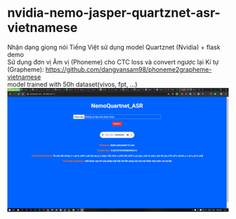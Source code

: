 # nvidia-nemo-jasper-quartznet-asr-vietnamese
Nhận dạng giọng nói Tiếng Việt sử dụng model Quartznet (Nvidia) + flask demo  
Sử dụng đơn vị Âm vị (Phoneme) cho CTC loss và convert ngược lại Kí tự (Grapheme): https://github.com/dangvansam98/phoneme2grapheme-vietnamese  
model trained with 50h dataset(vivos, fpt, ...)  
![alt-text](nemo-flask-web.PNG)
